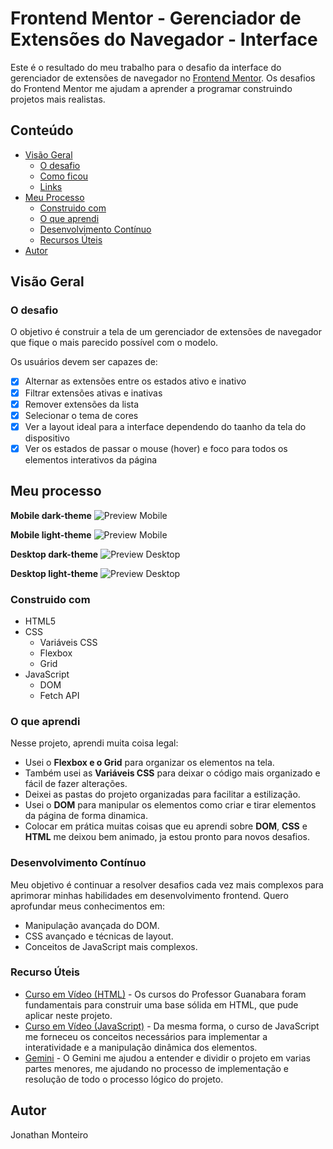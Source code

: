# Frontend Mentor - Gerenciador de Extensões do Navegador - Interface

Este é o resultado do meu trabalho para o desafio da interface do gerenciador de extensões de navegador no [Frontend Mentor](https://www.frontendmentor.io/challenges/browser-extension-manager-ui-yNZnOfsMAp). Os desafios do Frontend Mentor me ajudam a aprender a programar construindo projetos mais realistas.

## Conteúdo

- [Visão Geral](#visão-geral)
  - [O desafio](#o-desafio)
  - [Como ficou](#como-ficou)
  - [Links](#links)
- [Meu Processo](#meu-processo)
  - [Construido com](#construido-com)
  - [O que aprendi](#o-que-aprendi)
  - [Desenvolvimento Contínuo](#desenvolvimento-contínuo)
  - [Recursos Úteis](#recursos-úteis)
- [Autor](#autor)

## Visão Geral

### O desafio

O objetivo é construir a tela de um gerenciador de extensões de navegador que fique o mais parecido possível com o modelo.

Os usuários devem ser capazes de:

- [x] Alternar as extensões entre os estados ativo e inativo
- [x] Filtrar extensões ativas e inativas
- [x] Remover extensões da lista
- [x] Selecionar o tema de cores
- [x] Ver a layout ideal para a interface dependendo do taanho da tela do dispositivo
- [x] Ver os estados de passar o mouse (hover) e foco para todos os elementos interativos da página

## Meu processo

**Mobile dark-theme**
![Preview Mobile](/browser-extensions-manager-ui-main/browser-extensions-manager-ui-main/assets/screenshots/mobile-dark.png)

**Mobile light-theme**
![Preview Mobile](/browser-extensions-manager-ui-main/browser-extensions-manager-ui-main/assets/screenshots/mobile-light.png)

**Desktop dark-theme**
![Preview Desktop](/browser-extensions-manager-ui-main/browser-extensions-manager-ui-main/assets/screenshots/dark-theme.png)

**Desktop light-theme**
![Preview Desktop](/browser-extensions-manager-ui-main/browser-extensions-manager-ui-main/assets/screenshots/light-theme.png)

### Construido com

- HTML5
- CSS 
  - Variáveis CSS
  - Flexbox 
  - Grid 
- JavaScript 
  - DOM 
  - Fetch API 

### O que aprendi

Nesse projeto, aprendi muita coisa legal:

- Usei o **Flexbox e o Grid** para organizar os elementos na tela.
- Também usei as **Variáveis CSS** para deixar o código mais organizado e fácil de fazer alterações.
- Deixei as pastas do projeto organizadas para facilitar a estilização.
- Usei o **DOM** para manipular os elementos como criar e tirar elementos da página de forma dinamica.
- Colocar em prática muitas coisas que eu aprendi sobre **DOM**, **CSS** e **HTML** me deixou bem animado, ja estou pronto para novos desafios.

### Desenvolvimento Contínuo

Meu objetivo é continuar a resolver desafios cada vez mais complexos para aprimorar minhas habilidades em desenvolvimento frontend. Quero aprofundar meus conhecimentos em:

- Manipulação avançada do DOM.
- CSS avançado e técnicas de layout.
- Conceitos de JavaScript mais complexos.

### Recurso Úteis

- [Curso em Vídeo (HTML)](https://www.cursoemvideo.com/) - Os cursos do Professor Guanabara foram fundamentais para construir uma base sólida em HTML, que pude aplicar neste projeto.
- [Curso em Vídeo (JavaScript)](https://www.cursoemvideo.com/) - Da mesma forma, o curso de JavaScript me forneceu os conceitos necessários para implementar a interatividade e a manipulação dinâmica dos elementos.
- [Gemini](https://gemini.google.com/) - O Gemini me ajudou a entender e dividir o projeto em varias partes menores, me ajudando no processo de implementação e resolução de todo o processo lógico do projeto.

## Autor

Jonathan Monteiro